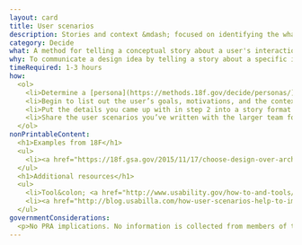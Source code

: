 ```yaml
---
layout: card
title: User scenarios
description: Stories and context &mdash; focused on identifying the what, who, how, and why &mdash; behind why a specific user or user group comes to your site.
category: Decide
what: A method for telling a conceptual story about a user's interaction with your website, focusing on the what, how and why.
why: To communicate a design idea by telling a story about a specific interaction that a system supports. Through creating user scenarios, you'll identify what the user's motivations are for coming to your site as well as their expectations and goals. User scenarios also help the team answer questions about what the product should do as well as how it should look and behave.
timeRequired: 1-3 hours
how:
  <ol>
    <li>Determine a [persona](https://methods.18f.gov/decide/personas/) or user group to focus on.</li>  
    <li>Begin to list out the user’s goals, motivations, and the context/environment in which they interact with your site</li>
    <li>Put the details you came up with in step 2 into a story format that includes information about who they are (persona or user group), why they are using your site (motivations), where they are (context), what they need to do (their goal), and how they go about accomplishing their goal (tasks). Keep in mind, the more realistic details you add, the richer and more useful your story becomes for helping in understanding your user’s behaviors.</li>
    <li>Share the user scenarios you’ve written with the larger team for feedback and refinement.</li>
  </ol>
nonPrintableContent:
  <h1>Examples from 18F</h1>
  <ul>
    <li><a href="https://18f.gsa.gov/2015/11/17/choose-design-over-architecture/">&ldquo;Choose design over architecture&rdquo;</a> Kane Baccigalupi.</li>
  </ul>
  <h1>Additional resources</h1>
  <ul>
    <li>Tool&colon; <a href="http://www.usability.gov/how-to-and-tools/methods/scenarios.html">Scenarios.</a> Usability.gov</li>
    <li><a href="http://blog.usabilla.com/how-user-scenarios-help-to-improve-your-ux/">&ldquo;How User Scenarios Help To Improve Your UX.&rdquo;</a> Sabina Idler.</li>
  </ul>
governmentConsiderations:
  <p>No PRA implications. No information is collected from members of the public.</p>
---
```

